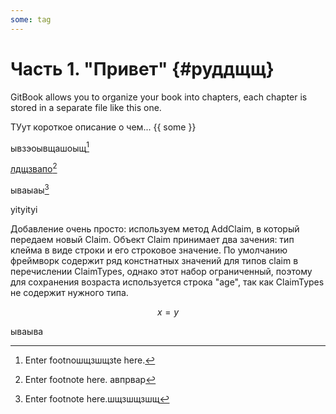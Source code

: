 ```yaml
---
some: tag
---
```


# Часть 1. "Привет" {#руддщщ}

GitBook allows you to organize your book into chapters, each chapter is stored in a separate file like this one.

ТУут короткое описание о чем... {{ some }}

ывзэоывщашоыщ[^2]

[лдщзвапо](/README.md)[^1]

ываыаы[^3]

yityityi

Добавление очень просто: используем метод AddClaim, в который передаем новый Claim. Объект Claim принимает два зачения: тип клейма в виде строки и его строковое значение. По умолчанию фреймворк содержит ряд констнатных значений для типов claim в перечислении ClaimTypes, однако этот набор ограниченный, поэтому для сохранения возраста используется строка "age", так как ClaimTypes не содержит нужного типа.


$$
x = y
$$


ываыва

[^1]: Enter footnote here. авпрвар

[^2]: Enter footnoшщзшщзte here.

[^3]: Enter footnote here.шщзшщзшщ


